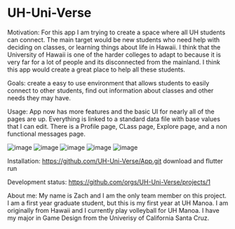 # UH-Uni-Verse

Motivation: For this app I am trying to create a space where all UH students can connect. The main target would be new students who need help with deciding on classes, or learning things about life in Hawaii. I think that the University of Hawaii is one of the harder colleges to adapt to because it is very far for a lot of people and its disconnected from the mainland. I think this app would create a great place to help all these students.

Goals: create a easy to use environment that allows students to easily connect to other students, find out information about classes and other needs they may have.

Usage: App now has more features and the basic UI for nearly all of the pages are up. Everything is linked to a standard data file with base values that I can edit. There is a Profile page, CLass page, Explore page, and a non functional messages page.

![image](https://github.com/UH-Uni-Verse/UH-Uni-Verse.github.io/assets/143297380/63c617d8-a09b-4457-942a-76d52526d90b)
![image](https://github.com/UH-Uni-Verse/UH-Uni-Verse.github.io/assets/143297380/38c6a084-1330-4d5c-8b1f-b2e1286b8616)
![image](https://github.com/UH-Uni-Verse/UH-Uni-Verse.github.io/assets/143297380/e026c931-f8e2-4229-b922-a341a6c14c8f)
![image](https://github.com/UH-Uni-Verse/UH-Uni-Verse.github.io/assets/143297380/01fdbdea-ae8b-460e-b0ae-16f63e3b48bd)
![image](https://github.com/UH-Uni-Verse/UH-Uni-Verse.github.io/assets/143297380/b6b8ae43-871d-4c9b-b8df-1ed5fc124a1b)


Installation: 
https://github.com/UH-Uni-Verse/App.git
download and flutter run

Development status: https://github.com/orgs/UH-Uni-Verse/projects/1

About me: My name is Zach and I am the only team member on this project. I am a first year graduate student,  but this is my first year at UH Manoa. I am originally from Hawaii and I currently play volleyball for UH Manoa. I have my major in Game Design from the Univerisy of California Santa Cruz. 

